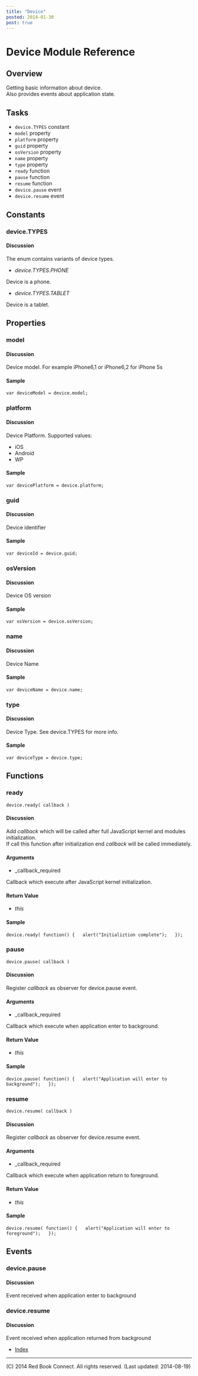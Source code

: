```yaml
---
title: "Device"
posted: 2014-01-30
post: true
---
```



# Device Module Reference

## Overview

Getting basic information about device.  
Also provides events about application state.

## Tasks

  * `device.TYPES` constant
  * `model` property
  * `platform` property
  * `guid` property
  * `osVersion` property
  * `name` property
  * `type` property
  * `ready` function
  * `pause` function
  * `resume` function
  * `device.pause` event
  * `device.resume` event

## Constants

### device.TYPES

#### Discussion

The enum contains variants of device types.

  * _device.TYPES.PHONE_

Device is a phone.

  * _device.TYPES.TABLET_

Device is a tablet.

## Properties

### model

#### Discussion

Device model. For example iPhone6,1 or iPhone6,2 for iPhone 5s

#### Sample

`var deviceModel = device.model;`  

### platform

#### Discussion

Device Platform. Supported values:

  * iOS
  * Android
  * WP

#### Sample

`var devicePlatform = device.platform;`  

### guid

#### Discussion

Device identifier

#### Sample

`var deviceId = device.guid;`  

### osVersion

#### Discussion

Device OS version

#### Sample

`var osVersion = device.osVersion;`  

### name

#### Discussion

Device Name

#### Sample

`var deviceName = device.name;`  

### type

#### Discussion

Device Type. See device.TYPES for more info.

#### Sample

`var deviceType = device.type;`  

## Functions

### ready

`device.ready( callback )`

#### Discussion

Add _callback_ which will be called after full JavaScript kernel and modules
initialization.  
If call this function after initialization end _callback_ will be called
immediately.

#### Arguments

  * _callback_required

Callback which execute after JavaScript kernel initialization.

#### Return Value

  * _this_

#### Sample

`device.ready( function() {  
    alert("Initializtion complete");  
});`  

### pause

`device.pause( callback )`

#### Discussion

Register _callback_ as observer for device.pause event.

#### Arguments

  * _callback_required

Callback which execute when application enter to background.

#### Return Value

  * _this_

#### Sample

`device.pause( function() {  
    alert("Application will enter to background");  
});`  

### resume

`device.resume( callback )`

#### Discussion

Register _callback_ as observer for device.resume event.

#### Arguments

  * _callback_required

Callback which execute when application return to foreground.

#### Return Value

  * _this_

#### Sample

`device.resume( function() {  
    alert("Application will enter to foreground");  
});`  

## Events

### device.pause

#### Discussion

Event received when application enter to background

### device.resume

#### Discussion

Event received when application returned from background

  * [Index](../index.html)

* * *

(C) 2014 Red Book Connect. All rights reserved. (Last updated: 2014-08-19)

